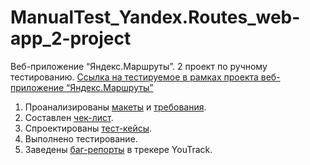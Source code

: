 # ManualTest_Yandex.Routes_web-app_2-project
Веб-приложение “Яндекс.Маршруты”. 2 проект по ручному тестированию.
[Ссылка на тестируемое в рамках проекта веб-приложение “Яндекс.Маршруты”](https://qa-routes.praktikum-services.ru/)

1. Проанализированы [макеты](https://www.figma.com/design/42mNwme0cBfZwNZUIcN1mh/%D0%AF%D0%BD%D0%B4%D0%B5%D0%BA%D1%81.%D0%9C%D0%B0%D1%80%D1%88%D1%80%D1%83%D1%82%D1%8B) и [требования](https://praktikum.notion.site/07f02ccc272e494db6501def032e9258).
2. Составлен [чек-лист](https://docs.google.com/spreadsheets/d/18UDryIw2EOs3R3i4NT2y_thySNl6DHnnP2XPEaKaD9c/edit?usp=sharing).
3. Спроектированы [тест-кейсы](https://docs.google.com/spreadsheets/d/1s19nlok8vWhrddnNOzefa2p1P2dmp1p8wGW-w0n9gjg/edit?usp=sharing).
4. Выполнено тестирование.
5. Заведены [баг-репорты](https://veronivan.youtrack.cloud/issues?q=tag:%20%7BProject%202%7D) в трекере YouTrack.
